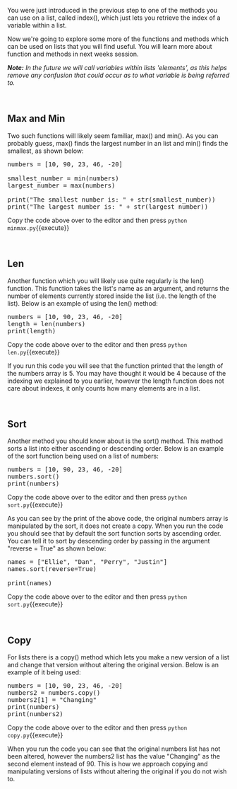 You were just introduced in the previous step to one of the methods you can use on a list, called index(), which just lets you retrieve the index of a variable within a list. 

Now we're going to explore some more of the functions and methods which can be used on lists that you will find useful. You will learn more about function and methods in next weeks session.

*__Note:__ In the future we will call variables within lists 'elements', as this helps remove any confusion that could occur as to what variable is being referred to.*


</br>

## **Max and Min**

Two such functions will likely seem familiar, max() and min(). As you can probably guess, max() finds the largest number in an list and min() finds the smallest, as shown below:

<pre class="file" data-filename="minmax.py" data-target="replace">
numbers = [10, 90, 23, 46, -20]

smallest_number = min(numbers)
largest_number = max(numbers)

print("The smallest number is: " + str(smallest_number)) 
print("The largest number is: " + str(largest_number))
</pre>

Copy the code above over to the editor and then press
`python minmax.py`{{execute}}

</br>

## **Len**

Another function which you will likely use quite regularly is the len() function. This function takes the list's name as an argument, and returns the number of elements currently stored inside the list (i.e. the length of the list). Below is an example of using the len() method:

<pre class="file" data-filename="len.py" data-target="replace">
numbers = [10, 90, 23, 46, -20]
length = len(numbers)
print(length)
</pre>

Copy the code above over to the editor and then press
`python len.py`{{execute}}

If you run this code you will see that the function printed that the length of the numbers array is 5. You may have thought it would be 4 because of the indexing we explained to you earlier, however the length function does not care about indexes, it only counts how many elements are in a list.

</br>

## **Sort**

Another method you should know about is the sort() method. This method sorts a list into either ascending or descending order. Below is an example of the sort function being used on a list of numbers:

<pre class="file" data-filename="sort.py" data-target="replace">
numbers = [10, 90, 23, 46, -20]
numbers.sort()
print(numbers)
</pre>

Copy the code above over to the editor and then press
`python sort.py`{{execute}}

As you can see by the print of the above code, the original numbers array is manipulated by the sort, it does not create a copy. When you run the code you should see that by default the sort function sorts by ascending order. You can tell it to sort by descending order by passing in the argument "reverse = True" as shown below:

<pre class="file" data-filename="sort.py" data-target="replace">
names = ["Ellie", "Dan", "Perry", "Justin"]
names.sort(reverse=True)

print(names)
</pre>

Copy the code above over to the editor and then press
`python sort.py`{{execute}}

</br>

## **Copy**

For lists there is a copy() method which lets you make a new version of a list and change that version without altering the original version. Below is an example of it being used:

<pre class="file" data-filename="copy.py" data-target="replace">
numbers = [10, 90, 23, 46, -20]
numbers2 = numbers.copy()
numbers2[1] = "Changing"
print(numbers)
print(numbers2)
</pre>

Copy the code above over to the editor and then press
`python copy.py`{{execute}}

When you run the code you can see that the original numbers list has not been altered, however the numbers2 list has the value "Changing" as the second element instead of 90. This is how we approach copying and manipulating versions of lists without altering the original if you do not wish to.